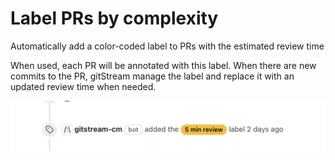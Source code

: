# Label PRs by complexity

Automatically add a color-coded label to PRs with the estimated review time

When used, each PR will be annotated with this label. When there are new commits to the PR, gitStream manage the label and replace it with an updated review time when needed.

![Estimated Review Time label](etr_label_example.png)
